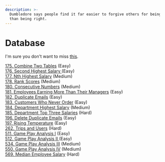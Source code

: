 ```yaml
---
description: >-
  Dumbledore says people find it far easier to forgive others for being wrong
  than being right.
---
```


# Database

I'm sure you don't want to miss [this](https://leetcode.com/problemset/database/).

[175. Combine Two Tables](175.-combine-two-tables-easy.md) \(Easy\)  
[176. Second Highest Salary ](176.-second-highest-salary.md)\(Easy\)  
[177. Nth Highest Salary](177.-nth-highest-salary.md) \(Medium\)  
[178. Rank Scores](178.-rank-scores.md) \(Medium\)  
[180. Consecutive Numbers](180.-consecutive-numbers.md) \(Medium\)  
[181. Employees Earning More Than Their Managers](181.-employees-earning-more-than-their-managers.md) \(Easy\)  
[182. Duplicate Emails](182.-duplicate-emails.md) \(Easy\)  
[183. Customers Who Never Order](183.-customers-who-never-order.md) \(Easy\)  
[184. Department Highest Salary](184.-department-highest-salary.md) \(Medium\)  
[185. Department Top Three Salaries](185.-department-top-three-salaries.md) \(Hard\)  
[196. Delete Duplicate Emails](196.-delete-duplicate-emails.md) \(Easy\)  
[197. Rising Temperature](197.-rising-temperature.md) \(Easy\)  
[262. Trips and Users](262.-trips-and-users.md) \(Hard\)  
[511. Game Play Analysis I](511.-game-play-analysis-i.md) \(Easy\)  
[512. Game Play Analysis II ](512.-game-play-analysis-ii.md)\(Easy\)  
[534. Game Play Analysis III](534.-game-play-analysis-iii.md) \(Medium\)  
[550. Game Play Analysis IV](550.-game-play-analysis-iv.md) \(Medium\)  
[569. Median Employee Salary](569.-median-employee-salary.md) \(Hard\)









